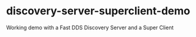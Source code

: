 # discovery-server-superclient-demo
Working demo with a Fast DDS Discovery Server and a Super Client
